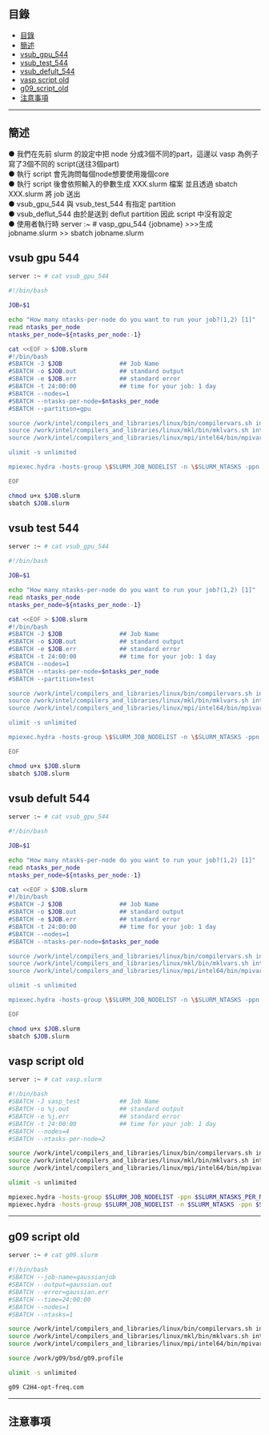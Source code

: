 ## 目錄
* [目錄](#目錄)
* [簡述](#簡述)
* [vsub_gpu_544](#vsub-gpu-544)
* [vsub_test_544](#vsub-test-544)
* [vsub_defult_544](#vsub-defult-544)
* [vasp script old](#vasp-script-old)
* [g09_script_old](#g09-script-old)
* [注意事項](#注意事項)
---
## 簡述
● 我們在先前 slurm 的設定中把 node 分成3個不同的part，這邊以 vasp 為例子寫了3個不同的 script(送往3個part)  
● 執行 script 會先詢問每個node想要使用幾個core  
● 執行 script 後會依照輸入的參數生成 XXX.slurm 檔案 並且透過 sbatch XXX.slurm 將 job 送出  
● vsub_gpu_544 與 vsub_test_544 有指定 partition  
● vsub_deflut_544 由於是送到 deflut partition 因此 script 中沒有設定  
● 使用者執行時  server :~ # vasp_gpu_544 {jobname} >>>生成 jobname.slurm >> sbatch jobname.slurm  

## vsub gpu 544

```bash
server :~ # cat vsub_gpu_544

#!/bin/bash

JOB=$1

echo "How many ntasks-per-node do you want to run your job?(1,2) [1]"
read ntasks_per_node
ntasks_per_node=${ntasks_per_node:-1}

cat <<EOF > $JOB.slurm
#!/bin/bash
#SBATCH -J $JOB                ## Job Name
#SBATCH -o $JOB.out            ## standard output
#SBATCH -e $JOB.err            ## standard error
#SBATCH -t 24:00:00            ## time for your job: 1 day
#SBATCH --nodes=1
#SBATCH --ntasks-per-node=$ntasks_per_node
#SBATCH --partition=gpu

source /work/intel/compilers_and_libraries/linux/bin/compilervars.sh intel64
source /work/intel/compilers_and_libraries/linux/mkl/bin/mklvars.sh intel64
source /work/intel/compilers_and_libraries/linux/mpi/intel64/bin/mpivars.sh intel64

ulimit -s unlimited

mpiexec.hydra -hosts-group \$SLURM_JOB_NODELIST -n \$SLURM_NTASKS -ppn \$SLURM_NTASKS_PER_NODE ./vasp_std

EOF

chmod u+x $JOB.slurm
sbatch $JOB.slurm

```

## vsub test 544

```bash
server :~ # cat vsub_gpu_544

#!/bin/bash

JOB=$1

echo "How many ntasks-per-node do you want to run your job?(1,2) [1]"
read ntasks_per_node
ntasks_per_node=${ntasks_per_node:-1}

cat <<EOF > $JOB.slurm
#!/bin/bash
#SBATCH -J $JOB                ## Job Name
#SBATCH -o $JOB.out            ## standard output
#SBATCH -e $JOB.err            ## standard error
#SBATCH -t 24:00:00            ## time for your job: 1 day
#SBATCH --nodes=1
#SBATCH --ntasks-per-node=$ntasks_per_node
#SBATCH --partition=test

source /work/intel/compilers_and_libraries/linux/bin/compilervars.sh intel64
source /work/intel/compilers_and_libraries/linux/mkl/bin/mklvars.sh intel64
source /work/intel/compilers_and_libraries/linux/mpi/intel64/bin/mpivars.sh intel64

ulimit -s unlimited

mpiexec.hydra -hosts-group \$SLURM_JOB_NODELIST -n \$SLURM_NTASKS -ppn \$SLURM_NTASKS_PER_NODE ./vasp_std

EOF

chmod u+x $JOB.slurm
sbatch $JOB.slurm

```

## vsub defult 544

```bash
server :~ # cat vsub_gpu_544

#!/bin/bash

JOB=$1

echo "How many ntasks-per-node do you want to run your job?(1,2) [1]"
read ntasks_per_node
ntasks_per_node=${ntasks_per_node:-1}

cat <<EOF > $JOB.slurm
#!/bin/bash
#SBATCH -J $JOB                ## Job Name
#SBATCH -o $JOB.out            ## standard output
#SBATCH -e $JOB.err            ## standard error
#SBATCH -t 24:00:00            ## time for your job: 1 day
#SBATCH --nodes=1
#SBATCH --ntasks-per-node=$ntasks_per_node

source /work/intel/compilers_and_libraries/linux/bin/compilervars.sh intel64
source /work/intel/compilers_and_libraries/linux/mkl/bin/mklvars.sh intel64
source /work/intel/compilers_and_libraries/linux/mpi/intel64/bin/mpivars.sh intel64

ulimit -s unlimited

mpiexec.hydra -hosts-group \$SLURM_JOB_NODELIST -n \$SLURM_NTASKS -ppn \$SLURM_NTASKS_PER_NODE ./vasp_std

EOF

chmod u+x $JOB.slurm
sbatch $JOB.slurm

```

## vasp script old

```bash
server :~ # cat vasp.slurm

#!/bin/bash
#SBATCH -J vasp_test           ## Job Name
#SBATCH -o %j.out              ## standard output
#SBATCH -e %j.err              ## standard error
#SBATCH -t 24:00:00            ## time for your job: 1 day
#SBATCH --nodes=4
#SBATCH --ntasks-per-node=2

source /work/intel/compilers_and_libraries/linux/bin/compilervars.sh intel64
source /work/intel/compilers_and_libraries/linux/mkl/bin/mklvars.sh intel64
source /work/intel/compilers_and_libraries/linux/mpi/intel64/bin/mpivars.sh intel64

ulimit -s unlimited

mpiexec.hydra -hosts-group $SLURM_JOB_NODELIST -ppn $SLURM_NTASKS_PER_NODE hostname>host.XXXXX
mpiexec.hydra -hosts-group $SLURM_JOB_NODELIST -n $SLURM_NTASKS -ppn $SLURM_NTASKS_PER_NODE ./vasp_std

```
---

## g09 script old

```bash
server :~ # cat g09.slurm

#!/bin/bash
#SBATCH --job-name=gaussianjob
#SBATCH --output=gaussian.out
#SBATCH --error=gaussian.err
#SBATCH --time=24:00:00
#SBATCH --nodes=1
#SBATCH --ntasks=1

source /work/intel/compilers_and_libraries/linux/bin/compilervars.sh intel64
source /work/intel/compilers_and_libraries/linux/mkl/bin/mklvars.sh intel64
source /work/intel/compilers_and_libraries/linux/mpi/intel64/bin/mpivars.sh intel64

source /work/g09/bsd/g09.profile

ulimit -s unlimited

g09 C2H4-opt-freq.com

```

---

## 注意事項
